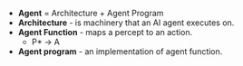 * __Agent__ = Architecture + Agent Program
* __Architecture__ - is machinery that an AI agent executes on.
* __Agent Function__ - maps a percept to an action.
    * P* → A
* __Agent program__ - an implementation of agent function.
